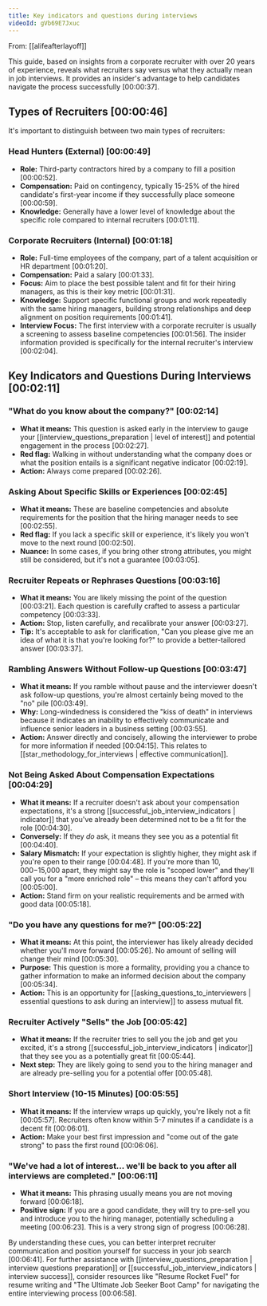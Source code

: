 ```yaml
---
title: Key indicators and questions during interviews
videoId: gVb69E7Jxuc
---
```


From: [[alifeafterlayoff]] <br/> 

This guide, based on insights from a corporate recruiter with over 20 years of experience, reveals what recruiters say versus what they actually mean in job interviews. It provides an insider's advantage to help candidates navigate the process successfully <a class="yt-timestamp" data-t="00:00:37">[00:00:37]</a>.

## Types of Recruiters <a class="yt-timestamp" data-t="00:00:46">[00:00:46]</a>

It's important to distinguish between two main types of recruiters:

### Head Hunters (External) <a class="yt-timestamp" data-t="00:00:49">[00:00:49]</a>
*   **Role:** Third-party contractors hired by a company to fill a position <a class="yt-timestamp" data-t="00:00:52">[00:00:52]</a>.
*   **Compensation:** Paid on contingency, typically 15-25% of the hired candidate's first-year income if they successfully place someone <a class="yt-timestamp" data-t="00:00:59">[00:00:59]</a>.
*   **Knowledge:** Generally have a lower level of knowledge about the specific role compared to internal recruiters <a class="yt-timestamp" data-t="00:01:11">[00:01:11]</a>.

### Corporate Recruiters (Internal) <a class="yt-timestamp" data-t="00:01:18">[00:01:18]</a>
*   **Role:** Full-time employees of the company, part of a talent acquisition or HR department <a class="yt-timestamp" data-t="00:01:20">[00:01:20]</a>.
*   **Compensation:** Paid a salary <a class="yt-timestamp" data-t="00:01:33">[00:01:33]</a>.
*   **Focus:** Aim to place the best possible talent and fit for their hiring managers, as this is their key metric <a class="yt-timestamp" data-t="00:01:31">[00:01:31]</a>.
*   **Knowledge:** Support specific functional groups and work repeatedly with the same hiring managers, building strong relationships and deep alignment on position requirements <a class="yt-timestamp" data-t="00:01:41">[00:01:41]</a>.
*   **Interview Focus:** The first interview with a corporate recruiter is usually a screening to assess baseline competencies <a class="yt-timestamp" data-t="00:01:56">[00:01:56]</a>. The insider information provided is specifically for the internal recruiter's interview <a class="yt-timestamp" data-t="00:02:04">[00:02:04]</a>.

## Key Indicators and Questions During Interviews <a class="yt-timestamp" data-t="00:02:11">[00:02:11]</a>

### "What do you know about the company?" <a class="yt-timestamp" data-t="00:02:14">[00:02:14]</a>
*   **What it means:** This question is asked early in the interview to gauge your [[interview_questions_preparation | level of interest]] and potential engagement in the process <a class="yt-timestamp" data-t="00:02:27">[00:02:27]</a>.
*   **Red flag:** Walking in without understanding what the company does or what the position entails is a significant negative indicator <a class="yt-timestamp" data-t="00:02:19">[00:02:19]</a>.
*   **Action:** Always come prepared <a class="yt-timestamp" data-t="00:02:26">[00:02:26]</a>.

### Asking About Specific Skills or Experiences <a class="yt-timestamp" data-t="00:02:45">[00:02:45]</a>
*   **What it means:** These are baseline competencies and absolute requirements for the position that the hiring manager needs to see <a class="yt-timestamp" data-t="00:02:55">[00:02:55]</a>.
*   **Red flag:** If you lack a specific skill or experience, it's likely you won't move to the next round <a class="yt-timestamp" data-t="00:02:50">[00:02:50]</a>.
*   **Nuance:** In some cases, if you bring other strong attributes, you might still be considered, but it's not a guarantee <a class="yt-timestamp" data-t="00:03:05">[00:03:05]</a>.

### Recruiter Repeats or Rephrases Questions <a class="yt-timestamp" data-t="00:03:16">[00:03:16]</a>
*   **What it means:** You are likely missing the point of the question <a class="yt-timestamp" data-t="00:03:21">[00:03:21]</a>. Each question is carefully crafted to assess a particular competency <a class="yt-timestamp" data-t="00:03:33">[00:03:33]</a>.
*   **Action:** Stop, listen carefully, and recalibrate your answer <a class="yt-timestamp" data-t="00:03:27">[00:03:27]</a>.
*   **Tip:** It's acceptable to ask for clarification, "Can you please give me an idea of what it is that you're looking for?" to provide a better-tailored answer <a class="yt-timestamp" data-t="00:03:37">[00:03:37]</a>.

### Rambling Answers Without Follow-up Questions <a class="yt-timestamp" data-t="00:03:47">[00:03:47]</a>
*   **What it means:** If you ramble without pause and the interviewer doesn't ask follow-up questions, you're almost certainly being moved to the "no" pile <a class="yt-timestamp" data-t="00:03:49">[00:03:49]</a>.
*   **Why:** Long-windedness is considered the "kiss of death" in interviews because it indicates an inability to effectively communicate and influence senior leaders in a business setting <a class="yt-timestamp" data-t="00:03:55">[00:03:55]</a>.
*   **Action:** Answer directly and concisely, allowing the interviewer to probe for more information if needed <a class="yt-timestamp" data-t="00:04:15">[00:04:15]</a>. This relates to [[star_methodology_for_interviews | effective communication]].

### Not Being Asked About Compensation Expectations <a class="yt-timestamp" data-t="00:04:29">[00:04:29]</a>
*   **What it means:** If a recruiter doesn't ask about your compensation expectations, it's a strong [[successful_job_interview_indicators | indicator]] that you've already been determined not to be a fit for the role <a class="yt-timestamp" data-t="00:04:30">[00:04:30]</a>.
*   **Conversely:** If they *do* ask, it means they see you as a potential fit <a class="yt-timestamp" data-t="00:04:40">[00:04:40]</a>.
*   **Salary Mismatch:** If your expectation is slightly higher, they might ask if you're open to their range <a class="yt-timestamp" data-t="00:04:48">[00:04:48]</a>. If you're more than $10,000-$15,000 apart, they might say the role is "scoped lower" and they'll call you for a "more enriched role" – this means they can't afford you <a class="yt-timestamp" data-t="00:05:00">[00:05:00]</a>.
*   **Action:** Stand firm on your realistic requirements and be armed with good data <a class="yt-timestamp" data-t="00:05:18">[00:05:18]</a>.

### "Do you have any questions for me?" <a class="yt-timestamp" data-t="00:05:22">[00:05:22]</a>
*   **What it means:** At this point, the interviewer has likely already decided whether you'll move forward <a class="yt-timestamp" data-t="00:05:26">[00:05:26]</a>. No amount of selling will change their mind <a class="yt-timestamp" data-t="00:05:30">[00:05:30]</a>.
*   **Purpose:** This question is more a formality, providing you a chance to gather information to make an informed decision about the company <a class="yt-timestamp" data-t="00:05:34">[00:05:34]</a>.
*   **Action:** This is an opportunity for [[asking_questions_to_interviewers | essential questions to ask during an interview]] to assess mutual fit.

### Recruiter Actively "Sells" the Job <a class="yt-timestamp" data-t="00:05:42">[00:05:42]</a>
*   **What it means:** If the recruiter tries to sell you the job and get you excited, it's a strong [[successful_job_interview_indicators | indicator]] that they see you as a potentially great fit <a class="yt-timestamp" data-t="00:05:44">[00:05:44]</a>.
*   **Next step:** They are likely going to send you to the hiring manager and are already pre-selling you for a potential offer <a class="yt-timestamp" data-t="00:05:48">[00:05:48]</a>.

### Short Interview (10-15 Minutes) <a class="yt-timestamp" data-t="00:05:55">[00:05:55]</a>
*   **What it means:** If the interview wraps up quickly, you're likely not a fit <a class="yt-timestamp" data-t="00:05:57">[00:05:57]</a>. Recruiters often know within 5-7 minutes if a candidate is a decent fit <a class="yt-timestamp" data-t="00:06:01">[00:06:01]</a>.
*   **Action:** Make your best first impression and "come out of the gate strong" to pass the first round <a class="yt-timestamp" data-t="00:06:06">[00:06:06]</a>.

### "We've had a lot of interest... we'll be back to you after all interviews are completed." <a class="yt-timestamp" data-t="00:06:11">[00:06:11]</a>
*   **What it means:** This phrasing usually means you are not moving forward <a class="yt-timestamp" data-t="00:06:18">[00:06:18]</a>.
*   **Positive sign:** If you are a good candidate, they will try to pre-sell you and introduce you to the hiring manager, potentially scheduling a meeting <a class="yt-timestamp" data-t="00:06:23">[00:06:23]</a>. This is a very strong sign of progress <a class="yt-timestamp" data-t="00:06:28">[00:06:28]</a>.

By understanding these cues, you can better interpret recruiter communication and position yourself for success in your job search <a class="yt-timestamp" data-t="00:06:41">[00:06:41]</a>. For further assistance with [[interview_questions_preparation | interview questions preparation]] or [[successful_job_interview_indicators | interview success]], consider resources like "Resume Rocket Fuel" for resume writing and "The Ultimate Job Seeker Boot Camp" for navigating the entire interviewing process <a class="yt-timestamp" data-t="00:06:58">[00:06:58]</a>.